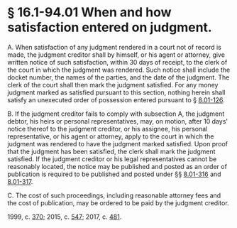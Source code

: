 # § 16.1-94.01 When and how satisfaction entered on judgment.

<p>A. When satisfaction of any judgment rendered in a court not of record is made, the judgment creditor shall by himself, or his agent or attorney, give written notice of such satisfaction, within 30 days of receipt, to the clerk of the court in which the judgment was rendered. Such notice shall include the docket number, the names of the parties, and the date of the judgment. The clerk of the court shall then mark the judgment satisfied. For any money judgment marked as satisfied pursuant to this section, nothing herein shall satisfy an unexecuted order of possession entered pursuant to § <a href='http://law.lis.virginia.gov/vacode/8.01-126/'>8.01-126</a>.</p><p>B. If the judgment creditor fails to comply with subsection A, the judgment debtor, his heirs or personal representatives, may, on motion, after 10 days' notice thereof to the judgment creditor, or his assignee, his personal representative, or his agent or attorney, apply to the court in which the judgment was rendered to have the judgment marked satisfied. Upon proof that the judgment has been satisfied, the clerk shall mark the judgment satisfied. If the judgment creditor or his legal representatives cannot be reasonably located, the notice may be published and posted as an order of publication is required to be published and posted under §§ <a href='http://law.lis.virginia.gov/vacode/8.01-316/'>8.01-316</a> and <a href='http://law.lis.virginia.gov/vacode/8.01-317/'>8.01-317</a>.</p><p>C. The cost of such proceedings, including reasonable attorney fees and the cost of publication, may be ordered to be paid by the judgment creditor.</p><p>1999, c. <a href='http://lis.virginia.gov/cgi-bin/legp604.exe?991+ful+CHAP0370'>370</a>; 2015, c. <a href='http://lis.virginia.gov/cgi-bin/legp604.exe?151+ful+CHAP0547'>547</a>; 2017, c. <a href='http://lis.virginia.gov/cgi-bin/legp604.exe?171+ful+CHAP0481'>481</a>.</p>